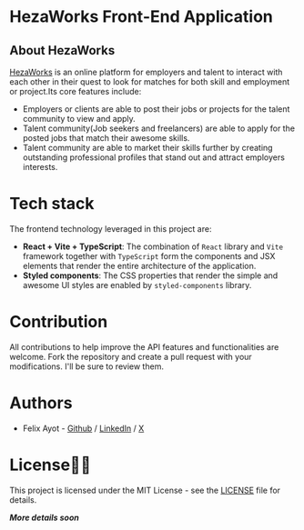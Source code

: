 # HezaWorks Front-End Application

## About HezaWorks

[HezaWorks](#) is an online platform for employers and talent to interact with each other in their quest to look for matches for both skill and employment or project.Its core features include:
  - Employers or clients are able to post their jobs or projects for the talent community to view and apply. 
  - Talent community(Job seekers and freelancers) are able to apply for the posted jobs that match their awesome skills.
  - Talent community are able to market their skills further by creating outstanding professional profiles that stand out and attract employers interests.

# Tech stack
The frontend technology leveraged in this project are:

- **React + Vite + TypeScript**: The combination of `React` library and `Vite` framework together with `TypeScript` form the components and JSX elements that render the entire architecture of the application.
- **Styled components**: The CSS properties that render the simple and awesome UI styles are enabled by `styled-components` library.

# Contribution

All contributions to help improve the API features and functionalities are welcome. Fork the repository and create a pull request with your modifications. I'll be sure to review them.


# Authors

- Felix Ayot - [Github](https://github.com/felixayot) / [LinkedIn](https://www.linkedin.com/in/felixayot) / [X](https://twitter.com/felix_ayot)  


# License🧾📜

This project is licensed under the MIT License - see the [LICENSE](./LICENSE) file for details.

***More details soon***
